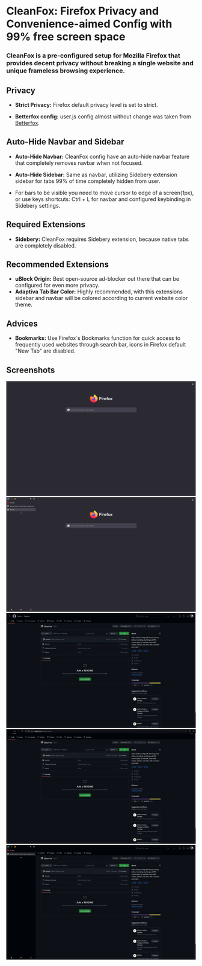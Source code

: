 # CleanFox: Firefox Privacy and Convenience-aimed Config with 99% free screen space

### CleanFox is a pre-configured setup for Mozilla Firefox that provides decent privacy without breaking a single website and unique frameless browsing experience.

## Privacy

- **Strict Privacy:** Firefox default privacy level is set to strict.
  
- **Betterfox config:** user.js config almost without change was taken from [Betterfox](https://github.com/yokoffing/Betterfox).

## Auto-Hide Navbar and Sidebar

- **Auto-Hide Navbar:** CleanFox config have an auto-hide navbar feature that completely removes navbar when not focused.

- **Auto-Hide Sidebar:** Same as navbar, utilizing Sidebery extension sidebar for tabs 99% of time completely hidden from user.

- For bars to be visible you need to move cursor to edge of a screen(1px), or use keys shortcuts: Ctrl + L for navbar and configured keybinding in Sidebery settings.

## Required Extensions

- **Sidebery:** CleanFox requires Sidebery extension, because native tabs are completely disabled.

## Recommended Extensions

- **uBlock Origin:** Best open-source ad-blocker out there that can be configured for even more privacy.
- **Adaptiva Tab Bar Color:** Highly recommended, with this extensions sidebar and navbar will be colored according to current website color theme.

## Advices

- **Bookmarks:** Use Firefox`s Bookmarks function for quick access to frequently used websites through search bar, icons in Firefox default "New Tab" are disabled.

## Screenshots

![Completely clean!](./docs/newtab.png "NewTab")
![Minimum distraction](./docs/newtab_sidebar.png "NewTab with sidebar")
![Even scrollbar is thin](./docs/ghub.png "GitHub")
![Tiny cute navbar](./docs/ghub_navbar.png "GitHub with navbar")
![Colors adapting for each website](./docs/ghub_sidebar.png "GitHub with sidebar")